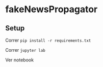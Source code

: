 # fakeNewsPropagator

## Setup

Correr ```pip install -r requirements.txt```

Correr ```jupyter lab```

Ver notebook
